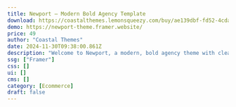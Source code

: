 ```yaml
---
title: Newport — Modern Bold Agency Template
download: https://coastalthemes.lemonsqueezy.com/buy/ae139dbf-fd52-4cda-a082-19e17662b5d3?aff=YGGpO5
demo: https://newport-theme.framer.website/
price: 49
author: "Coastal Themes"
date: 2024-11-30T09:38:00.861Z
description: "Welcome to Newport, a modern, bold agency theme with clean animation effects, a testimonial section and three great home page designs, a case study section and a company blog."
ssg: ["Framer"]
css: []
ui: []
cms: []
category: [Ecommerce]
draft: false
---
```


